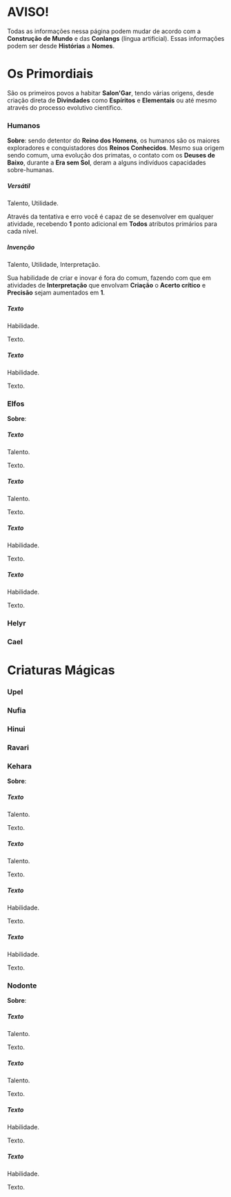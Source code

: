 # AVISO!

Todas as informações nessa página podem mudar de acordo com a **Construção de Mundo** e das **Conlangs** (língua artificial). Essas informações podem ser desde **Histórias** a **Nomes**.

# Os Primordiais

São os primeiros povos a habitar **Salon'Gar**, tendo várias origens, desde criação direta de **Divindades** como **Espíritos** e **Elementais** ou até mesmo através do processo evolutivo cientifico.

### Humanos

**Sobre**: sendo detentor do **Reino dos Homens**, os humanos são os maiores exploradores e conquistadores dos **Reinos Conhecidos**. Mesmo sua origem sendo comum, uma evolução dos primatas, o contato com os **Deuses de Baixo**, durante a **Era sem Sol**, deram a alguns indivíduos capacidades sobre-humanas.

##### Versátil

Talento, Utilidade.

Através da tentativa e erro você é capaz de se desenvolver em qualquer atividade, recebendo **1** ponto adicional em **Todos** atributos primários para cada nível.

##### Invenção

Talento, Utilidade, Interpretação.

Sua habilidade de criar e inovar é fora do comum, fazendo com que em atividades de **Interpretação** que envolvam **Criação** o **Acerto crítico** e **Precisão** sejam aumentados em **1**.

##### Texto

Habilidade.

Texto.

##### Texto

Habilidade.

Texto.

### Elfos

**Sobre**: 

##### Texto

Talento.

Texto.

##### Texto

Talento.

Texto.

##### Texto

Habilidade.

Texto.

##### Texto

Habilidade.

Texto.

### Helyr

### Cael

# Criaturas Mágicas

### Upel

### Nufia

### Hinui 

### Ravari

### Kehara

**Sobre**: 

##### Texto

Talento.

Texto.

##### Texto

Talento.

Texto.

##### Texto

Habilidade.

Texto.

##### Texto

Habilidade.

Texto.

### Nodonte

**Sobre**: 

##### Texto

Talento.

Texto.

##### Texto

Talento.

Texto.

##### Texto

Habilidade.

Texto.

##### Texto

Habilidade.

Texto.